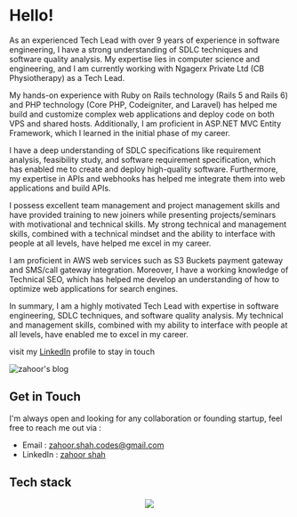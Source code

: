 
# Hello!

As an experienced Tech Lead with over 9 years of experience in software engineering, I have a strong understanding of SDLC techniques and software quality analysis. My expertise lies in computer science and engineering, and I am currently working with Ngagerx Private Ltd (CB Physiotherapy) as a Tech Lead.

My hands-on experience with Ruby on Rails technology (Rails 5 and Rails 6) and PHP technology (Core PHP, Codeigniter, and Laravel) has helped me build and customize complex web applications and deploy code on both VPS and shared hosts. Additionally, I am proficient in ASP.NET MVC Entity Framework, which I learned in the initial phase of my career.

I have a deep understanding of SDLC specifications like requirement analysis, feasibility study, and software requirement specification, which has enabled me to create and deploy high-quality software. Furthermore, my expertise in APIs and webhooks has helped me integrate them into web applications and build APIs.

I possess excellent team management and project management skills and have provided training to new joiners while presenting projects/seminars with motivational and technical skills. My strong technical and management skills, combined with a technical mindset and the ability to interface with people at all levels, have helped me excel in my career.

I am proficient in AWS web services such as S3 Buckets payment gateway and SMS/call gateway integration. Moreover, I have a working knowledge of Technical SEO, which has helped me develop an understanding of how to optimize web applications for search engines.

In summary, I am a highly motivated Tech Lead with expertise in software engineering, SDLC techniques, and software quality analysis. My technical and management skills, combined with my ability to interface with people at all levels, have enabled me to excel in my career.

visit my [LinkedIn](https://www.linkedin.com/in/zahoorcodes/) profile to stay in touch 
<!-- or my [personal site](http://www.pahlevikun.id/). -->

<!-- ![zahoor's github stats](https://github-readme-stats.vercel.app/api?username=zahoorcodes&show_icons=true&line_height=21&count_private=true&show_icons=true&theme=nord)
<span style="display:inline-block; width: 10px;"></span>
![Top Langs](https://github-readme-stats.vercel.app/api/top-langs/?username=zahoorcodes&show_icons=true&layout=compact&theme=nord&count_private=truecount_private=true)

![zahoor's trophy](https://github-profile-trophy.vercel.app/?username=zahoorcodes&theme=nord&column=7&margin-w=10&margin-h=15) -->

![zahoor's blog](https://github-read-medium.vercel.app/latest?username=zahoor-codes&limit=6&theme=vue)

## Get in Touch
I'm always open and looking for any collaboration or founding startup, feel free to reach me out via :
- Email : [zahoor.shah.codes@gmail.com](mailto:[zahoor.shah.codes@gmail.com)
- LinkedIn : [zahoor shah](https://www.linkedin.com/in/zahoorcodes/)
<!-- - Facebook : [Farhan Yuda Pahlevi](https://www.facebook.com/Pahlevikun/)
- Personal Site : [Web app built using Flutter](http://www.pahlevikun.id/) -->

## Tech stack
<!-- [![MasterHead](https://1.bp.blogspot.com/-7A4WynwLsMw/XbBpCXG8fHI/AAAAAAAAMt4/uOa1bpLskYgrwGbllhSu2SDj_Mig8SXJQCLcBGAsYHQ/s1600/2000_600px.gif)](https://www.linkedin.com/in/shahxahur/) -->
<p align="center">
  <a href="https://skillicons.dev">
    <img src="https://skillicons.dev/icons?i=git,rails,php,aws,bootstrap,css,eclipse,github,gitlab,heroku,html,js,jquery,laravel,mysql,postman,ruby,stackoverflow,visualstudio,vscode," />
  </a>
</p>
<!-- 
=============
ZAHOOR WRITES
=============

 <a target="_blank" href="https://github-readme-medium-recent-article.vercel.app/medium/@zahoor-codes/0"><img src="https://github-readme-medium-recent-article.vercel.app/medium/@zahoor-codes/0" alt="Recent Article 0"> 
  
 <a target="_blank" href="https://github-readme-medium-recent-article.vercel.app/medium/@zahoor-codes/1"><img src="https://github-readme-medium-recent-article.vercel.app/medium/@zahoor-codes/1" alt="Recent Article 0"> 
   
   
   [Medium](https://github-read-medium-git-main.ZahoorCodes.vercel.app/latest?username=zahoor-codes)   -->
    
<!--

*   Apr 25, 2023
    
    ### [The future of artificial intelligence in healthcare.](https://zahoorcodes.github.io/Tutorials/2023/04/25/The-future-of-artificial-intelligence-in-healthcare.html)
    
*   Apr 21, 2023
    
    ### [Steps You Can Take To Get Started On The Development Of Any Web Application.](https://zahoorcodes.github.io/Tutorials/2023/04/21/steps-you-can-take-to-get-started-on-the-development-of-any-web-application/html)
    
*   Apr 20, 2023
    
    ### [Benefits Of Delaying Ajax Calls](https://zahoorcodes.github.io/Tutorials/2023/04/20/benefits-of-delaying-ajax-calls.html)
    

 -->
 


